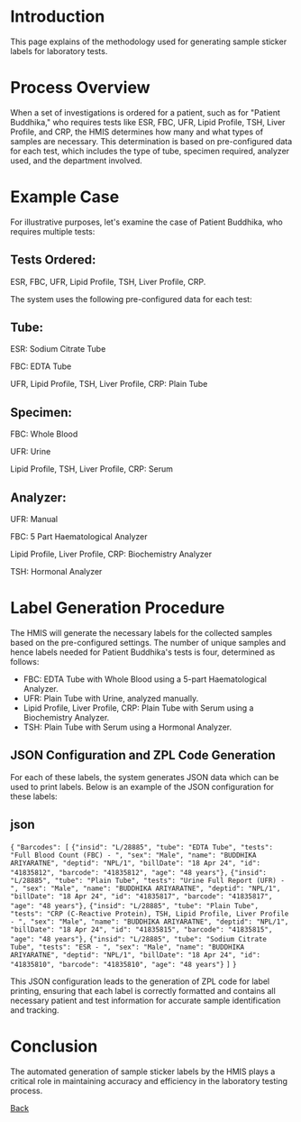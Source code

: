 # Introduction
This page explains of the methodology used for generating sample sticker labels for laboratory tests. 

# Process Overview
When a set of investigations is ordered for a patient, such as for "Patient Buddhika," who requires tests like ESR, FBC, UFR, Lipid Profile, TSH, Liver Profile, and CRP, the HMIS determines how many and what types of samples are necessary. This determination is based on pre-configured data for each test, which includes the type of tube, specimen required, analyzer used, and the department involved.

# Example Case
For illustrative purposes, let's examine the case of Patient Buddhika, who requires multiple tests:

## Tests Ordered: 
ESR, FBC, UFR, Lipid Profile, TSH, Liver Profile, CRP.

The system uses the following pre-configured data for each test:

## Tube:
ESR: Sodium Citrate Tube

FBC: EDTA Tube

UFR, Lipid Profile, TSH, Liver Profile, CRP: Plain Tube

## Specimen:

FBC: Whole Blood

UFR: Urine

Lipid Profile, TSH, Liver Profile, CRP: Serum

## Analyzer:

UFR: Manual

FBC: 5 Part Haematological Analyzer

Lipid Profile, Liver Profile, CRP: Biochemistry Analyzer

TSH: Hormonal Analyzer

# Label Generation Procedure

The HMIS will generate the necessary labels for the collected samples based on the pre-configured settings. The number of unique samples and hence labels needed for Patient Buddhika's tests is four, determined as follows:

* FBC: EDTA Tube with Whole Blood using a 5-part Haematological Analyzer.
* UFR: Plain Tube with Urine, analyzed manually.
* Lipid Profile, Liver Profile, CRP: Plain Tube with Serum using a Biochemistry Analyzer.
* TSH: Plain Tube with Serum using a Hormonal Analyzer.

## JSON Configuration and ZPL Code Generation
For each of these labels, the system generates JSON data which can be used to print labels. Below is an example of the JSON configuration for these labels:

## json

`{`
  `"Barcodes": [`
    `{"insid": "L/28885", "tube": "EDTA Tube", "tests": "Full Blood Count (FBC) - ", "sex": "Male", "name": "BUDDHIKA ARIYARATNE", "deptid": "NPL/1", "billDate": "18 Apr 24", "id": "41835812", "barcode": "41835812", "age": "48 years"},`
    `{"insid": "L/28885", "tube": "Plain Tube", "tests": "Urine Full Report (UFR) - ", "sex": "Male", "name": "BUDDHIKA ARIYARATNE", "deptid": "NPL/1", "billDate": "18 Apr 24", "id": "41835817", "barcode": "41835817", "age": "48 years"},`
    `{"insid": "L/28885", "tube": "Plain Tube", "tests": "CRP (C-Reactive Protein), TSH, Lipid Profile, Liver Profile - ", "sex": "Male", "name": "BUDDHIKA ARIYARATNE", "deptid": "NPL/1", "billDate": "18 Apr 24", "id": "41835815", "barcode": "41835815", "age": "48 years"},`
    `{"insid": "L/28885", "tube": "Sodium Citrate Tube", "tests": "ESR - ", "sex": "Male", "name": "BUDDHIKA ARIYARATNE", "deptid": "NPL/1", "billDate": "18 Apr 24", "id": "41835810", "barcode": "41835810", "age": "48 years"}`
  `]`
`}`

This JSON configuration leads to the generation of ZPL code for label printing, ensuring that each label is correctly formatted and contains all necessary patient and test information for accurate sample identification and tracking.

# Conclusion
The automated generation of sample sticker labels by the HMIS plays a critical role in maintaining accuracy and efficiency in the laboratory testing process. 

[Back](https://github.com/hmislk/hmis/wiki/LIMS-Knowledgebase)